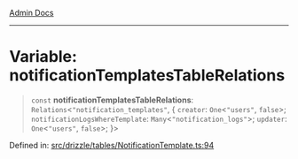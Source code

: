 [Admin Docs](/)

***

# Variable: notificationTemplatesTableRelations

> `const` **notificationTemplatesTableRelations**: `Relations`\<`"notification_templates"`, \{ `creator`: `One`\<`"users"`, `false`\>; `notificationLogsWhereTemplate`: `Many`\<`"notification_logs"`\>; `updater`: `One`\<`"users"`, `false`\>; \}\>

Defined in: [src/drizzle/tables/NotificationTemplate.ts:94](https://github.com/Sourya07/talawa-api/blob/aac5f782223414da32542752c1be099f0b872196/src/drizzle/tables/NotificationTemplate.ts#L94)
